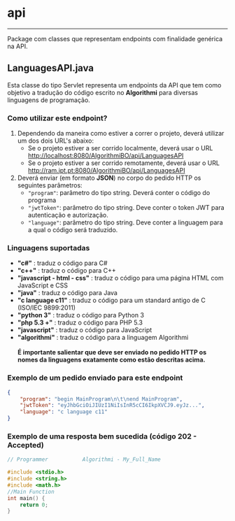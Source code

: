 # api
*** 
Package com classes que representam endpoints com finalidade genérica na API.

## LanguagesAPI.java
Esta classe do tipo Servlet representa um endpoints da API que tem como objetivo a tradução do código escrito no **Algorithmi** para diversas linguagens de programação.

### Como utilizar este endpoint?
1. Dependendo da maneira como estiver a correr o projeto, deverá utilizar um dos dois URL's abaixo:
    - Se o projeto estiver a ser corrido localmente, deverá usar o URL <http://localhost:8080/AlgorithmiBO/api/LanguagesAPI>
    - Se o projeto estiver a ser corrido remotamente, deverá usar o URL <http://ram.ipt.pt:8080/AlgorithmiBO/api/LanguagesAPI>
2. Deverá enviar (em formato **JSON**) no corpo do pedido HTTP os seguintes parâmetros:
    - ```"program"```: parâmetro do tipo string. Deverá conter o código do programa    
    - ```"jwtToken"```: parâmetro do tipo string. Deve conter o token JWT para autenticação e autorização.
    - ```"language"```: parâmetro do tipo string. Deve conter a linguagem para a qual o código será traduzido.

### Linguagens suportadas

- **"c#"** : traduz o código para C#
- **"c++"** : traduz o código para C++
- **"javascript - html - css"** : traduz o código para uma página HTML com JavaScript e CSS
- **"java"** : traduz o código para Java
- **"c language c11"** : traduz o código para um standard antigo de C (ISO/IEC 9899:2011)
- **"python 3"** : traduz o código para Python 3
- **"php 5.3 +"** : traduz o código para PHP 5.3
- **"javascript"** : traduz o código para JavaScript
- **"algorithmi"** : traduz o código para a linguagem Algorithmi
<br><br>
**É importante salientar que deve ser enviado no pedido HTTP os nomes da linguagens exatamente como estão descritas acima.**

### Exemplo de um pedido enviado para este endpoint
```json
{
    "program": "begin MainProgram\n\t\nend MainProgram",
    "jwtToken": "eyJhbGciOiJIUzI1NiIsInR5cCI6IkpXVCJ9.eyJz...",
    "language": "c language c11"
}
```

### Exemplo de uma resposta bem sucedida (código 202 - Accepted)
```C
// Programmer           Algorithmi - My_Full_Name

#include <stdio.h>
#include <string.h>
#include <math.h>
//Main Function
int main() {
    return 0;
}
```
